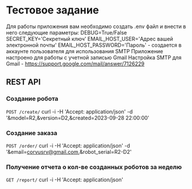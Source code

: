 # Тестовое задание

Для работы приложения вам необходимо создать .env файл и внести в него следующие параметры:
DEBUG=True/False
SECRET_KEY='Секретный ключ'
EMAIL_HOST_USER='Адрес вашей электронной почты'
EMAIL_HOST_PASSWORD='Пароль' - создается в аккаунте пользователя для использования SMTP
Приложение настроено для работы с учетной записью Gmail
Настройка SMTP для Gmail - https://support.google.com/mail/answer/7126229


## REST API

### Создание робота
`POST /create/`
    curl -i -H 'Accept: application/json' -d '&model=R2,&version=D2,&created=2023-09-28 22:00:00'

### Создание заказа
`POST /order/`
    curl -i -H 'Accept: application/json' -d '&email=corvusrv@gmail.com,&robot_serial=R2-D2'

### Получение отчета о кол-ве созданных роботов за неделю
`GET /report/`
    curl -i -H 'Accept: application/json'
